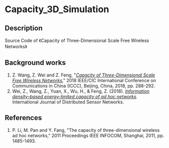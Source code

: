 # Capacity_3D_Simulation

## Description
Source Code of 《Capacity of Three-Dimensional Scale Free Wireless Networks》

## Background works
1. Z. Wang, Z. Wei and Z. Feng, "[*Capacity of Three-Dimensional Scale Free Wireless Networks*](https://ieeexplore.ieee.org/document/8641201)," 2018 IEEE/CIC International Conference on Communications in China (ICCC), Beijing, China, 2018, pp. 288-292.
2. Wei, Z., Wang, Z., Yuan, X., Wu, H., & Feng, Z. (2018). [*Information density–based energy-limited capacity of ad hoc networks*](https://doi.org/10.1177/1550147718773242). International Journal of Distributed Sensor Networks. 

## References
1. P. Li, M. Pan and Y. Fang, "The capacity of three-dimensional wireless ad hoc networks," 2011 Proceedings IEEE INFOCOM, Shanghai, 2011, pp. 1485-1493.

